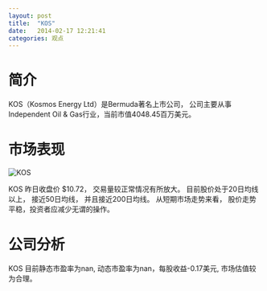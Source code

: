 ```yaml
---
layout: post
title:  "KOS"
date:   2014-02-17 12:21:41
categories: 观点
---
```


# 简介
KOS（Kosmos Energy Ltd）是Bermuda著名上市公司，
公司主要从事Independent Oil & Gas行业，当前市值4048.45百万美元。

# 市场表现

![KOS](http://finviz.com/chart.ashx?t=KOS&ty=c&ta=1&p=d&s=l)

KOS 昨日收盘价 $10.72，
交易量较正常情况有所放大。
目前股价处于20日均线以上，
接近50日均线，
并且接近200日均线。
从短期市场走势来看，
股价走势平稳，投资者应减少无谓的操作。

# 公司分析
KOS 目前静态市盈率为nan, 动态市盈率为nan，每股收益-0.17美元,
市场估值较为合理。
